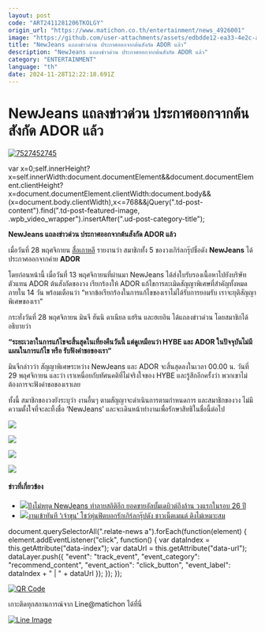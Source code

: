 ```yaml
---
layout: post
code: "ART2411281206TKOLGY"
origin_url: "https://www.matichon.co.th/entertainment/news_4926001"
image: "https://github.com/user-attachments/assets/edbdde12-ea33-4e2c-ae9e-d24f9a6c90fc"
title: "NewJeans แถลงข่าวด่วน ประกาศออกจากต้นสังกัด ADOR แล้ว"
description: "NewJeans แถลงข่าวด่วน ประกาศออกจากต้นสังกัด ADOR แล้ว"
category: "ENTERTAINMENT"
language: "th"
date: 2024-11-28T12:22:18.691Z
---
```


# NewJeans แถลงข่าวด่วน ประกาศออกจากต้นสังกัด ADOR แล้ว

[![](https://www.matichon.co.th/wp-content/uploads/2024/11/7527452745.jpg "7527452745")](https://www.matichon.co.th/wp-content/uploads/2024/11/7527452745.jpg)

var x=0;self.innerHeight?x=self.innerWidth:document.documentElement&&document.documentElement.clientHeight?x=document.documentElement.clientWidth:document.body&&(x=document.body.clientWidth),x<=768&&jQuery(".td-post-content").find(".td-post-featured-image, .wpb\_video\_wrapper").insertAfter(".ud-post-category-title");

**NewJeans แถลงข่าวด่วน ประกาศออกจากต้นสังกัด ADOR แล้ว**

เมื่อวันที่ 28 พฤศจิกายน [สื่อเกาหลี](https://www.soompi.com/article/1706828wpp/breaking-newjeans-announces-departure-from-ador?fbclid=IwY2xjawG1OIxleHRuA2FlbQIxMQABHX7i_Zp-CSid_qAbArgXt_nWgMvLAcsDZ72_yfK1q4WAWbmBqAUWmugTVQ_aem_A8yh8wDBIXv7Ds-ffV28xQ) รายงานว่า สมาชิกทั้ง 5 ของวงเกิร์ลกรุ๊ปชื่อดัง **NewJeans** ได้ประกาศออกจากค่าย **ADOR**

โดยก่อนหน้านี้ เมื่อวันที่ 13 พฤศจิกายนที่ผ่านมา NewJeans ได้ส่งใบรับรองเนื้อหาไปยังบริษัทตัวแทน ADOR ต้นสังกัดของวง เรียกร้องให้ ADOR แก้ไขการละเมิดสัญญาพิเศษที่สำคัญทั้งหมด ภายใน 14 วัน พร้อมเตือนว่า “หากข้อเรียกร้องในการแก้ไขของเราไม่ได้รับการยอมรับ เราจะยุติสัญญาพิเศษของเรา”

กระทั่งวันที่ 28 พฤศจิกายน มินจี ฮันนิ ดาเนียล แฮริน และฮเยอิน ได้แถลงข่าวด่วน โดยสมาชิกได้อธิบายว่า

**“ระยะเวลาในการแก้ไขจะสิ้นสุดในเที่ยงคืนวันนี้ แต่ดูเหมือนว่า HYBE และ ADOR ในปัจจุบันไม่มีแผนในการแก้ไข หรือ รับฟังคำขอของเรา”**

มินจีกล่าวว่า สัญญาพิเศษระหว่าง NewJeans และ ADOR จะสิ้นสุดลงในเวลา 00.00 น. วันที่ 29 พฤศจิกายน และว่า เราเหนื่อยกับทัศนคติที่ไม่จริงใจของ HYBE และรู้สึกอีกครั้งว่า พวกเขาไม่ต้องการจะฟังคำขอของเราเลย

ทั้งนี้ สมาชิกของวงยังระบุว่า งานอื่นๆ ตามสัญญาจะดำเนินการตามกำหนดการ และสมาชิกของวง ไม่มีความตั้งใจที่จะละทิ้งชื่อ ‘NewJeans’ และจะเดินหน้าทำงานเพื่อรักษาสิทธิในชื่อนี้ต่อไป

![](https://www.matichon.co.th/wp-content/uploads/2024/11/GbCSFCebAAAI85j-815x640-1.jpg)

![](https://www.matichon.co.th/wp-content/uploads/2024/11/Gbg8CBRakAAg9B9.jpg)

![](https://www.matichon.co.th/wp-content/uploads/2024/11/GcgwkU4aMAMJ8N2.jpg)

![](https://www.matichon.co.th/wp-content/uploads/2024/11/GdTAoG-aoAI6g8j.jpg)

#### ข่าวที่เกี่ยวข้อง

*   [![](https://www.matichon.co.th/wp-content/uploads/2023/02/NewJeans-7288.jpg)ปังไม่หยุด NewJeans ทำลายสถิติอีก ยอดขายอัลบั้มเดบิวต์ถึงล้าน วงแรกในรอบ 26 ปี](https://www.matichon.co.th/entertainment/news_3827273)
*   [![](https://www.matichon.co.th/wp-content/uploads/2023/02/ww12.10.36.png)งานเข้าทันที ‘เจ้าขุน’ โชว์หุ่นฟิตบอกรักเกิร์ลกรุ๊ปดัง ชาวเน็ตเมนต์ ติงไม่เหมาะสม](https://www.matichon.co.th/entertainment/news_3800838)

document.querySelectorAll(".relate-news a").forEach(function(element) { element.addEventListener("click", function() { var dataIndex = this.getAttribute("data-index"); var dataUrl = this.getAttribute("data-url"); dataLayer.push({ "event": "track\_event", "event\_category": "recommend\_content", "event\_action": "click\_button", "event\_label": dataIndex + " | " + dataUrl }); }); });

[![QR Code](https://www.matichon.co.th/wp-content/uploads/2023/07/wob1371z.jpg)](https://lin.ee/ht0nDxX)

เกาะติดทุกสถานการณ์จาก Line@matichon ได้ที่นี่

[![Line Image](https://www.matichon.co.th/wp-content/uploads/2023/07/th.png)](https://lin.ee/ht0nDxX)